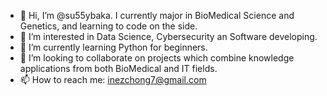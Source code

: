 - 👋 Hi, I’m @su55ybaka. I currently major in BioMedical Science and Genetics, and learning to code on the side. 
- 👀 I’m interested in Data Science, Cybersecurity an Software developing.
- 🌱 I’m currently learning Python for beginners.
- 💞️ I’m looking to collaborate on projects which combine knowledge applications from both BioMedical and IT fields. 
- 📫 How to reach me: inezchong7@gmail.com

<!---
su55ybaka/su55ybaka is a ✨ special ✨ repository because its `README.md` (this file) appears on your GitHub profile.
You can click the Preview link to take a look at your changes.
--->
